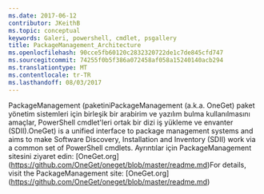 ```yaml
---
ms.date: 2017-06-12
contributor: JKeithB
ms.topic: conceptual
keywords: Galeri, powershell, cmdlet, psgallery
title: PackageManagement_Architecture
ms.openlocfilehash: 90cce5fb60120c2832320722de1c7de845cfd747
ms.sourcegitcommit: 74255f0b5f386a072458af058a15240140acb294
ms.translationtype: MT
ms.contentlocale: tr-TR
ms.lasthandoff: 08/03/2017
---
```

<span data-ttu-id="32410-103">PackageManagement (paketini</span><span class="sxs-lookup"><span data-stu-id="32410-103">PackageManagement (a.k.a.</span></span> <span data-ttu-id="32410-104">OneGet) paket yönetim sistemleri için birleşik bir arabirim ve yazılım bulma kullanılmasını amaçlar, PowerShell cmdlet'leri ortak bir dizi iş yükleme ve envanter (SDII).</span><span class="sxs-lookup"><span data-stu-id="32410-104">OneGet) is a unified interface to package management systems and aims to make Software Discovery, Installation and Inventory (SDII) work via a common set of PowerShell cmdlets.</span></span> <span data-ttu-id="32410-105">Ayrıntılar için PackageManagement sitesini ziyaret edin: [OneGet.org] (https://github.com/OneGet/oneget/blob/master/readme.md)</span><span class="sxs-lookup"><span data-stu-id="32410-105">For details, visit the PackageManagement site: [OneGet.org] (https://github.com/OneGet/oneget/blob/master/readme.md)</span></span>

